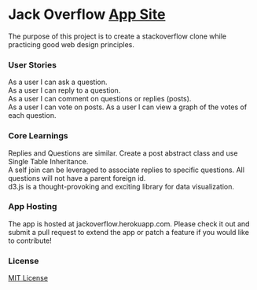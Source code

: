 # Jack Overflow [App Site](http://jackoverflow.herokuapp.com)

The purpose of this project is to create a stackoverflow clone while practicing good web design principles.

### User Stories

As a user I can ask a question.  
As a user I can reply to a question.  
As a user I can comment on questions or replies (posts).  
As a user I can vote on posts.
As a user I can view a graph of the votes of each question.

### Core Learnings

Replies and Questions are similar. Create a post abstract class and use Single Table Inheritance.  
A self join can be leveraged to associate replies to specific questions. All questions will not have a parent foreign id.  
d3.js is a thought-provoking and exciting library for data visualization.

### App Hosting

The app is hosted at jackoverflow.herokuapp.com. Please check it out and submit a pull request to extend the app or patch a feature if you would like to contribute!

### License

[MIT License](http://opensource.org/licenses/MIT)
